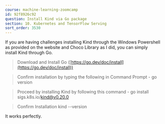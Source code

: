 ```yaml
---
course: machine-learning-zoomcamp
id: 92f8926c92
question: Install Kind via Go package
section: 10. Kubernetes and TensorFlow Serving
sort_order: 3530
---
```


If you are having challenges installing Kind through the Windows Powershell as provided on the website and Choco Library as I did, you can simply install Kind through Go.

> Download and Install Go ([https://go.dev/doc/install](https://go.dev/doc/install))

> Confirm installation by typing the following in Command Prompt -  go version

> Proceed by installing Kind by following this command - go install sigs.k8s.io/kind@v0.20.0

>Confirm Installation kind --version

It works perfectly.

